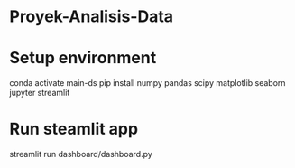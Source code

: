 # Proyek-Analisis-Data

# Setup environment
conda activate main-ds
pip install numpy pandas scipy matplotlib seaborn jupyter streamlit 

# Run steamlit app
streamlit run dashboard/dashboard.py
